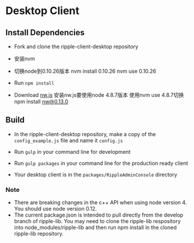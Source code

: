 # Desktop Client

## Install Dependencies

- Fork and clone the ripple-client-desktop repository 
- 安装nvm
- 切换node到0.10.26版本   nvm install 0.10.26   nvm use 0.10.26
- Run `npm install`

- Download [nw.js](https://github.com/nwjs/npm-installer)
  安装nw.js要使用node 4.8.7版本  使用nvm use 4.8.7切换
  npm install nw@0.13.0
  

## Build

- In the ripple-client-desktop repository, make a copy of the `config_example.js` file and name it `config.js`
- Run `gulp` in your command line for development

- Run `gulp packages` in your command line for the production ready client
- Your desktop client is in the `packages/RippleAdminConsole` directory

### Note
- There are breaking changes in the c++ API when using node version 4. You should use node version 0.12.
- The current package.json is intended to pull directly from the develop branch of ripple-lib. You may need to clone the ripple-lib respository into node_modules/ripple-lib and then run npm install in the cloned ripple-lib repository.
